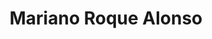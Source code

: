 ---
title: Mariano Roque Alonso
url: /mariano-roque-alonso/
latitude: -25.204
longitude: -57.542
---